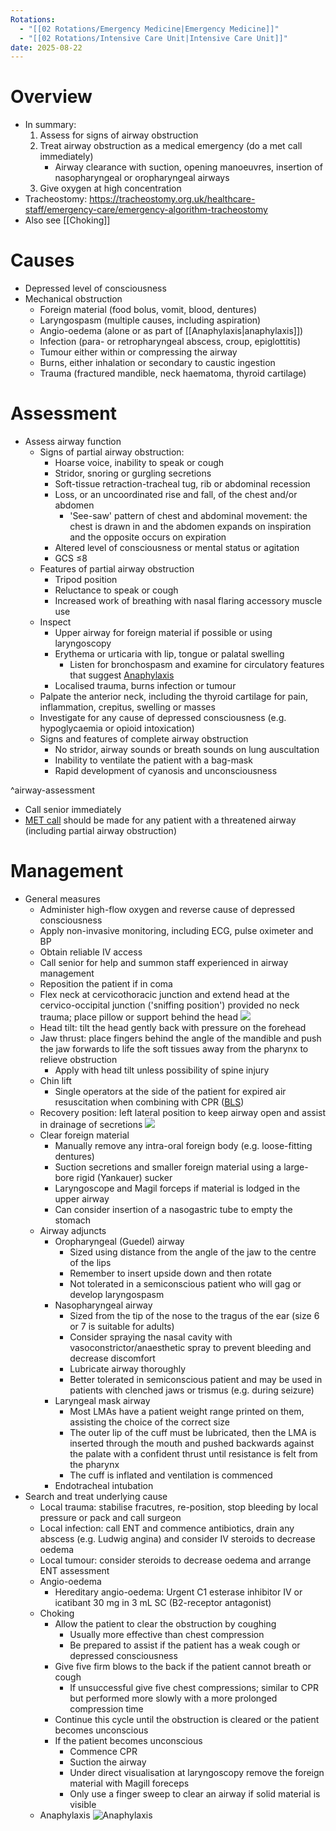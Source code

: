 ```yaml
---
Rotations:
  - "[[02 Rotations/Emergency Medicine|Emergency Medicine]]"
  - "[[02 Rotations/Intensive Care Unit|Intensive Care Unit]]"
date: 2025-08-22
---
```

# Overview
- In summary:
	1. Assess for signs of airway obstruction
	2. Treat airway obstruction as a medical emergency (do a met call immediately)
		- Airway clearance with suction, opening manoeuvres, insertion of nasopharyngeal or oropharyngeal airways
	3. Give oxygen at high concentration
- Tracheostomy: https://tracheostomy.org.uk/healthcare-staff/emergency-care/emergency-algorithm-tracheostomy
- Also see [[Choking]]
# Causes
- Depressed level of consciousness
- Mechanical obstruction
	- Foreign material (food bolus, vomit, blood, dentures)
	- Laryngospasm (multiple causes, including aspiration)
	- Angio-oedema (alone or as part of [[Anaphylaxis|anaphylaxis]])
	- Infection (para- or retropharyngeal abscess, croup, epiglottitis)
	- Tumour either within or compressing the airway
	- Burns, either inhalation or secondary to caustic ingestion
	- Trauma (fractured mandible, neck haematoma, thyroid cartilage)
# Assessment
- Assess airway function
	- Signs of partial airway obstruction:
		- Hoarse voice, inability to speak or cough 
		- Stridor, snoring or gurgling secretions 
		- Soft-tissue retraction-tracheal tug, rib or abdominal recession
		- Loss, or an uncoordinated rise and fall, of the chest and/or abdomen 
			- 'See-saw' pattern of chest and abdominal movement: the chest is drawn in and the abdomen expands on inspiration and the opposite occurs on expiration
		- Altered level of consciousness or mental status or agitation 
		- GCS ≤8
	- Features of partial airway obstruction
		- Tripod position
		- Reluctance to speak or cough
		- Increased work of breathing with nasal flaring accessory muscle use
	- Inspect
		- Upper airway for foreign material if possible or using laryngoscopy
		- Erythema or urticaria with lip, tongue or palatal swelling
			- Listen for bronchospasm and examine for circulatory features that suggest [Anaphylaxis](01%20Disciplines/Immunology/Emergencies/Anaphylaxis.md)
		- Localised trauma, burns infection or tumour
	- Palpate the anterior neck, including the thyroid cartilage for pain, inflammation, crepitus, swelling or masses
	- Investigate for any cause of depressed consciousness (e.g. hypoglycaemia or opioid intoxication)
	- Signs and features of complete airway obstruction
		- No stridor, airway sounds or breath sounds on lung auscultation
		- Inability to ventilate the patient with a bag-mask
		- Rapid development of cyanosis and unconsciousness

^airway-assessment

- Call senior immediately
- [MET call](00%20Reference/Clinical/MET%20Activation%20Criteria.md) should be made for any patient with a threatened airway (including partial airway obstruction)
# Management
- General measures
	- Administer high-flow oxygen and reverse cause of depressed consciousness
	- Apply non-invasive monitoring, including ECG, pulse oximeter and BP
	- Obtain reliable IV access
	- Call senior for help and summon staff experienced in airway management
	- Reposition the patient if in coma
	- Flex neck at cervicothoracic junction and extend head at the cervico-occipital junction ('sniffing position') provided no neck trauma; place pillow or support behind the head
		![](Attachments/Pasted%20image%2020241214153953.png)
	- Head tilt: tilt the head gently back with pressure on the forehead
	- Jaw thrust: place fingers behind the angle of the mandible and push the jaw forwards to life the soft tissues away from the pharynx to relieve obstruction
		-  Apply with head tilt unless possibility of spine injury
	- Chin lift
		- Single operators at the side of the patient for expired air resuscitation when combining with CPR ([BLS](01%20Disciplines/Clinical/Emergencies/Basic%20Life%20Support.md))
	- Recovery position: left lateral position to keep airway open and assist in drainage of secretions
		![](Attachments/Pasted%20image%2020241214154402.png)
	- Clear foreign material
		- Manually remove any intra-oral foreign body (e.g. loose-fitting dentures)
		- Suction secretions and smaller foreign material using a large-bore rigid (Yankauer) sucker
		- Laryngoscope and Magil forceps if material is lodged in the upper airway
		- Can consider insertion of a nasogastric tube to empty the stomach
	- Airway adjuncts
		- Oropharyngeal (Guedel) airway
			- Sized using distance from the angle of the jaw to the centre of the lips
			- Remember to insert upside down and then rotate
			- Not tolerated in a semiconscious patient who will gag or develop laryngospasm
		- Nasopharyngeal airway
			- Sized from the tip of the nose to the tragus of the ear (size 6 or 7 is suitable for adults)
			- Consider spraying the nasal cavity with vasoconstrictor/anaesthetic spray to prevent bleeding and decrease discomfort
			- Lubricate airway thoroughly
			- Better tolerated in semiconscious patient and may be used in patients with clenched jaws or trismus (e.g. during seizure)
		- Laryngeal mask airway
			- Most LMAs have a patient weight range printed on them, assisting the choice of the correct size
			- The outer lip of the cuff must be lubricated, then the LMA is inserted through the mouth and pushed backwards against the palate with a confident thrust until resistance is felt from the pharynx
			- The cuff is inflated and ventilation is commenced
		- Endotracheal intubation
- Search and treat underlying cause
	- Local trauma: stabilise fracutres, re-position, stop bleeding by local pressure or pack and call surgeon
	- Local infection: call ENT and commence antibiotics, drain any abscess (e.g. Ludwig angina) and consider IV steroids to decrease oedema
	- Local tumour: consider steroids to decrease oedema and arrange ENT assessment
	- Angio-oedema
		- Hereditary angio-oedema: Urgent C1 esterase inhibitor IV or icatibant 30 mg in 3 mL SC (B2-receptor antagonist)
	 - Choking
		 - Allow the patient to clear the obstruction by coughing
			 - Usually more effective than chest compression
			 - Be prepared to assist if the patient has a weak cough or depressed consciousness
		 - Give five firm blows to the back if the patient cannot breath or cough
			 - If unsuccessful give five chest compressions; similar to CPR but performed more slowly with a more prolonged compression time
		 - Continue this cycle until the obstruction is cleared or the patient becomes unconscious
		 - If the patient becomes unconscious
			 - Commence CPR
			 - Suction the airway
			 - Under direct visualisation at laryngoscopy remove the foreign material with Magill foreceps
			 - Only use a finger sweep to clear an airway if solid material is visible
	 - Anaphylaxis ![Anaphylaxis](01%20Disciplines/Immunology/Emergencies/Anaphylaxis.md#^anaphylaxis-management)